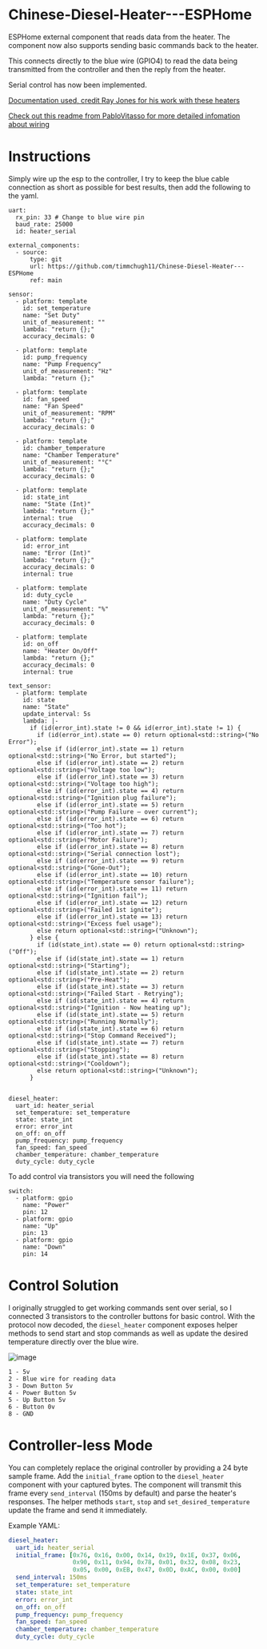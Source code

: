 # Chinese-Diesel-Heater---ESPHome

ESPHome external component that reads data from the heater.  The component now
also supports sending basic commands back to the heater.

This connects directly to the blue wire (GPIO4) to read the data being transmitted from the controller and then the reply from the heater.

Serial control has now been implemented.

[Documentation used, credit Ray Jones for his work with these heaters](https://gitlab.com/mrjones.id.au/bluetoothheater/-/blob/master/Documentation/V9%20-%20Hacking%20the%20Chinese%20Diesel%20Heater%20Communications%20Protocol.pdf?ref_type=heads)

[Check out this readme from PabloVitasso for more detailed infomation about wiring](https://github.com/PabloVitasso/esphome-chinbasto/blob/main/README.md)


# Instructions

Simply wire up the esp to the controller, I try to keep the blue cable connection as short as possible for best results, then add the following to the yaml.

```
uart:
  rx_pin: 33 # Change to blue wire pin
  baud_rate: 25000
  id: heater_serial

external_components:
  - source:
      type: git
      url: https://github.com/timmchugh11/Chinese-Diesel-Heater---ESPHome
      ref: main

sensor:
  - platform: template
    id: set_temperature
    name: "Set Duty"
    unit_of_measurement: ""
    lambda: "return {};"
    accuracy_decimals: 0

  - platform: template
    id: pump_frequency
    name: "Pump Frequency"
    unit_of_measurement: "Hz"
    lambda: "return {};"

  - platform: template
    id: fan_speed
    name: "Fan Speed"
    unit_of_measurement: "RPM"
    lambda: "return {};"
    accuracy_decimals: 0

  - platform: template
    id: chamber_temperature
    name: "Chamber Temperature"
    unit_of_measurement: "°C"
    lambda: "return {};"
    accuracy_decimals: 0

  - platform: template
    id: state_int
    name: "State (Int)"
    lambda: "return {};"
    internal: true
    accuracy_decimals: 0

  - platform: template
    id: error_int
    name: "Error (Int)"
    lambda: "return {};"
    accuracy_decimals: 0
    internal: true

  - platform: template
    id: duty_cycle
    name: "Duty Cycle"
    unit_of_measurement: "%"
    lambda: "return {};"
    accuracy_decimals: 0

  - platform: template
    id: on_off
    name: "Heater On/Off"
    lambda: "return {};"
    accuracy_decimals: 0
    internal: true

text_sensor:
  - platform: template
    id: state
    name: "State"
    update_interval: 5s
    lambda: |-
      if (id(error_int).state != 0 && id(error_int).state != 1) {
        if (id(error_int).state == 0) return optional<std::string>("No Error");
        else if (id(error_int).state == 1) return optional<std::string>("No Error, but started");
        else if (id(error_int).state == 2) return optional<std::string>("Voltage too low");
        else if (id(error_int).state == 3) return optional<std::string>("Voltage too high");
        else if (id(error_int).state == 4) return optional<std::string>("Ignition plug failure");
        else if (id(error_int).state == 5) return optional<std::string>("Pump Failure – over current");
        else if (id(error_int).state == 6) return optional<std::string>("Too hot");
        else if (id(error_int).state == 7) return optional<std::string>("Motor Failure");
        else if (id(error_int).state == 8) return optional<std::string>("Serial connection lost");
        else if (id(error_int).state == 9) return optional<std::string>("Gone-Out");
        else if (id(error_int).state == 10) return optional<std::string>("Temperature sensor failure");
        else if (id(error_int).state == 11) return optional<std::string>("Ignition fail");
        else if (id(error_int).state == 12) return optional<std::string>("Failed 1st ignite");
        else if (id(error_int).state == 13) return optional<std::string>("Excess fuel usage");
        else return optional<std::string>("Unknown");
      } else {
        if (id(state_int).state == 0) return optional<std::string>("Off");
        else if (id(state_int).state == 1) return optional<std::string>("Starting");
        else if (id(state_int).state == 2) return optional<std::string>("Pre-Heat");
        else if (id(state_int).state == 3) return optional<std::string>("Failed Start - Retrying");
        else if (id(state_int).state == 4) return optional<std::string>("Ignition - Now heating up");
        else if (id(state_int).state == 5) return optional<std::string>("Running Normally");
        else if (id(state_int).state == 6) return optional<std::string>("Stop Command Received");
        else if (id(state_int).state == 7) return optional<std::string>("Stopping");
        else if (id(state_int).state == 8) return optional<std::string>("Cooldown");
        else return optional<std::string>("Unknown");
      }


diesel_heater:
  uart_id: heater_serial
  set_temperature: set_temperature
  state: state_int
  error: error_int
  on_off: on_off
  pump_frequency: pump_frequency
  fan_speed: fan_speed
  chamber_temperature: chamber_temperature
  duty_cycle: duty_cycle
```

To add control via transistors you will need the following
```
switch:
  - platform: gpio
    name: "Power"
    pin: 12
  - platform: gpio
    name: "Up"
    pin: 13
  - platform: gpio
    name: "Down"
    pin: 14
```

# Control Solution

I originally struggled to get working commands sent over serial, so I connected 3
transistors to the controller buttons for basic control.  With the protocol now
decoded, the `diesel_heater` component exposes helper methods to send start and
stop commands as well as update the desired temperature directly over the blue
wire.

![image](https://github.com/timmchugh11/Chinese-Diesel-Heater---ESPHome/assets/51882579/dbc770fe-6271-419e-b8ee-10471d517837)
```
1 - 5v
2 - Blue wire for reading data
3 - Down Button 5v
4 - Power Button 5v
5 - Up Button 5v
6 - Button 0v
8 - GND
```

# Controller-less Mode

You can completely replace the original controller by providing a 24 byte sample
frame. Add the `initial_frame` option to the `diesel_heater` component with your
captured bytes. The component will transmit this frame every `send_interval`
(150ms by default) and parse the heater's responses. The helper methods `start`,
`stop` and `set_desired_temperature` update the frame and send it immediately.

Example YAML:

```yaml
diesel_heater:
  uart_id: heater_serial
  initial_frame: [0x76, 0x16, 0x00, 0x14, 0x19, 0x1E, 0x37, 0x06,
                  0x90, 0x11, 0x94, 0x78, 0x01, 0x32, 0x08, 0x23,
                  0x05, 0x00, 0xEB, 0x47, 0x0D, 0xAC, 0x00, 0x00]
  send_interval: 150ms
  set_temperature: set_temperature
  state: state_int
  error: error_int
  on_off: on_off
  pump_frequency: pump_frequency
  fan_speed: fan_speed
  chamber_temperature: chamber_temperature
  duty_cycle: duty_cycle
```

